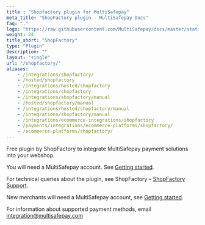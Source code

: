 ```yaml
---
title : "Shopfactory plugin for MultiSafepay"
meta_title: "ShopFactory plugin - MultiSafepay Docs"
faq: "."
logo: "https://raw.githubusercontent.com/MultiSafepay/docs/master/static/logo/Integrations/ShopFactory.svg"
weight: 24
title_short: "ShopFactory"
type: "Plugin"
description: ""
layout: "single"
url: "/shopfactory/"
aliases: 
    - /integrations/shopfactory/
    - /hosted/shopfactory
    - /integrations/hosted/shopfactory
    - /integrations/shopfactory
    - /integrations/shopfactory/manual
    - /hosted/shopfactory/manual
    - /integrations/hosted/shopfactory/manual
    - /integrations/shopfactory/manual
    - /integrations/ecommerce-integrations/shopfactory
    - /payments/integrations/ecommerce-platforms/shopfactory/
    - /ecommerce-platforms/shopfactory/
---
```

Free plugin by ShopFactory to integrate MultiSafepay payment solutions into your webshop.

You will need a MultiSafepay account. See [Getting started](/getting-started/).

For technical queries about the plugin, see ShopFactory – [ShopFactory Support](https://www.shopfactory.nl/contents/nl/d122.html).

New merchants will need a MultiSafepay account, see [Getting started](/getting-started/).

For information about supported payment methods, email <integration@multisafepay.com>

